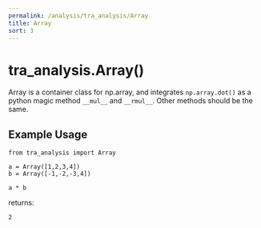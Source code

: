 ```yaml
---
permalink: /analysis/tra_analysis/Array
title: Array
sort: 3
---
```


# tra_analysis.Array()

Array is a container class for np.array, and integrates `np.array.dot()` as a python magic method `__mul__` and `__rmul__`. Other methods should be the same.

## Example Usage
```
from tra_analysis import Array

a = Array([1,2,3,4])
b = Array([-1,-2,-3,4])

a * b
```
returns:
```
2
```